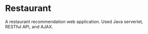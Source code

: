 # Restaurant
A restaurant recommendation web application. Used Java serverlet, RESTful API, and AJAX.
